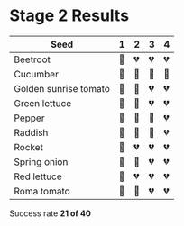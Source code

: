 # Stage 2 Results

Seed|1|2|3|4
--|--|--|--|--
Beetroot|:green_heart:|:broken_heart:|:broken_heart:|:broken_heart:
Cucumber|:green_heart:|:green_heart:|:green_heart:|:green_heart:
Golden sunrise tomato|:green_heart:|:green_heart:|:broken_heart:|:broken_heart:
Green lettuce|:green_heart:|:green_heart:|:broken_heart:|:broken_heart:
Pepper|:green_heart:|:green_heart:|:green_heart:|:broken_heart:
Raddish|:green_heart:|:green_heart:|:green_heart:|:broken_heart:
Rocket|:green_heart:|:broken_heart:|:broken_heart:|:broken_heart:
Spring onion|:green_heart:|:green_heart:|:broken_heart:|:broken_heart:
Red lettuce|:green_heart:|:broken_heart:|:broken_heart:|:broken_heart:
Roma tomato|:green_heart:|:green_heart:|:broken_heart:|:broken_heart:

Success rate __21 of 40__